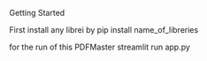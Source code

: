 Getting Started

First install any librei by 
pip install name_of_libreries

for the run of this PDFMaster
streamlit run app.py
